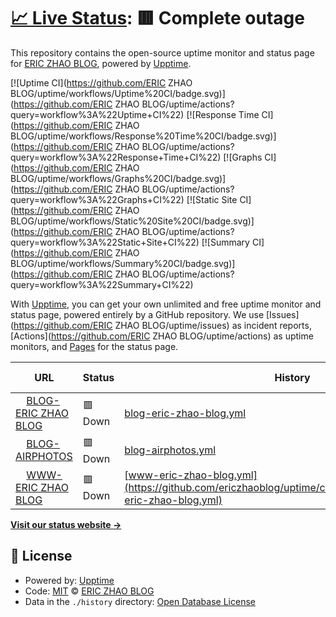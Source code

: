 # [📈 Live Status](https://demo.upptime.js.org): <!--live status--> **🟥 Complete outage**

This repository contains the open-source uptime monitor and status page for [ERIC ZHAO BLOG](https://demo.upptime.js.org), powered by [Upptime](https://github.com/upptime/upptime).

[![Uptime CI](https://github.com/ERIC ZHAO BLOG/uptime/workflows/Uptime%20CI/badge.svg)](https://github.com/ERIC ZHAO BLOG/uptime/actions?query=workflow%3A%22Uptime+CI%22)
[![Response Time CI](https://github.com/ERIC ZHAO BLOG/uptime/workflows/Response%20Time%20CI/badge.svg)](https://github.com/ERIC ZHAO BLOG/uptime/actions?query=workflow%3A%22Response+Time+CI%22)
[![Graphs CI](https://github.com/ERIC ZHAO BLOG/uptime/workflows/Graphs%20CI/badge.svg)](https://github.com/ERIC ZHAO BLOG/uptime/actions?query=workflow%3A%22Graphs+CI%22)
[![Static Site CI](https://github.com/ERIC ZHAO BLOG/uptime/workflows/Static%20Site%20CI/badge.svg)](https://github.com/ERIC ZHAO BLOG/uptime/actions?query=workflow%3A%22Static+Site+CI%22)
[![Summary CI](https://github.com/ERIC ZHAO BLOG/uptime/workflows/Summary%20CI/badge.svg)](https://github.com/ERIC ZHAO BLOG/uptime/actions?query=workflow%3A%22Summary+CI%22)

With [Upptime](https://upptime.js.org), you can get your own unlimited and free uptime monitor and status page, powered entirely by a GitHub repository. We use [Issues](https://github.com/ERIC ZHAO BLOG/uptime/issues) as incident reports, [Actions](https://github.com/ERIC ZHAO BLOG/uptime/actions) as uptime monitors, and [Pages](https://demo.upptime.js.org) for the status page.

<!--start: status pages-->
<!-- This summary is generated by Upptime (https://github.com/upptime/upptime) -->
<!-- Do not edit this manually, your changes will be overwritten -->
<!-- prettier-ignore -->
| URL | Status | History | Response Time | Uptime |
| --- | ------ | ------- | ------------- | ------ |
| <img alt="" src="https://favicons.githubusercontent.com/blog.csn3366.ga" height="13"> [BLOG-ERIC ZHAO BLOG](https://blog.csn3366.ga) | 🟥 Down | [blog-eric-zhao-blog.yml](https://github.com/ericzhaoblog/uptime/commits/HEAD/history/blog-eric-zhao-blog.yml) | <details><summary><img alt="Response time graph" src="./graphs/blog-eric-zhao-blog/response-time-week.png" height="20"> 519ms</summary><br><a href="https://demo.upptime.js.org/history/blog-eric-zhao-blog"><img alt="Response time 695" src="https://img.shields.io/endpoint?url=https%3A%2F%2Fraw.githubusercontent.com%2Fericzhaoblog%2Fuptime%2FHEAD%2Fapi%2Fblog-eric-zhao-blog%2Fresponse-time.json"></a><br><a href="https://demo.upptime.js.org/history/blog-eric-zhao-blog"><img alt="24-hour response time 0" src="https://img.shields.io/endpoint?url=https%3A%2F%2Fraw.githubusercontent.com%2Fericzhaoblog%2Fuptime%2FHEAD%2Fapi%2Fblog-eric-zhao-blog%2Fresponse-time-day.json"></a><br><a href="https://demo.upptime.js.org/history/blog-eric-zhao-blog"><img alt="7-day response time 519" src="https://img.shields.io/endpoint?url=https%3A%2F%2Fraw.githubusercontent.com%2Fericzhaoblog%2Fuptime%2FHEAD%2Fapi%2Fblog-eric-zhao-blog%2Fresponse-time-week.json"></a><br><a href="https://demo.upptime.js.org/history/blog-eric-zhao-blog"><img alt="30-day response time 1048" src="https://img.shields.io/endpoint?url=https%3A%2F%2Fraw.githubusercontent.com%2Fericzhaoblog%2Fuptime%2FHEAD%2Fapi%2Fblog-eric-zhao-blog%2Fresponse-time-month.json"></a><br><a href="https://demo.upptime.js.org/history/blog-eric-zhao-blog"><img alt="1-year response time 695" src="https://img.shields.io/endpoint?url=https%3A%2F%2Fraw.githubusercontent.com%2Fericzhaoblog%2Fuptime%2FHEAD%2Fapi%2Fblog-eric-zhao-blog%2Fresponse-time-year.json"></a></details> | <details><summary><a href="https://demo.upptime.js.org/history/blog-eric-zhao-blog">0.00%</a></summary><a href="https://demo.upptime.js.org/history/blog-eric-zhao-blog"><img alt="All-time uptime 0.00%" src="https://img.shields.io/endpoint?url=https%3A%2F%2Fraw.githubusercontent.com%2Fericzhaoblog%2Fuptime%2FHEAD%2Fapi%2Fblog-eric-zhao-blog%2Fuptime.json"></a><br><a href="https://demo.upptime.js.org/history/blog-eric-zhao-blog"><img alt="24-hour uptime 0.00%" src="https://img.shields.io/endpoint?url=https%3A%2F%2Fraw.githubusercontent.com%2Fericzhaoblog%2Fuptime%2FHEAD%2Fapi%2Fblog-eric-zhao-blog%2Fuptime-day.json"></a><br><a href="https://demo.upptime.js.org/history/blog-eric-zhao-blog"><img alt="7-day uptime 0.00%" src="https://img.shields.io/endpoint?url=https%3A%2F%2Fraw.githubusercontent.com%2Fericzhaoblog%2Fuptime%2FHEAD%2Fapi%2Fblog-eric-zhao-blog%2Fuptime-week.json"></a><br><a href="https://demo.upptime.js.org/history/blog-eric-zhao-blog"><img alt="30-day uptime 7.96%" src="https://img.shields.io/endpoint?url=https%3A%2F%2Fraw.githubusercontent.com%2Fericzhaoblog%2Fuptime%2FHEAD%2Fapi%2Fblog-eric-zhao-blog%2Fuptime-month.json"></a><br><a href="https://demo.upptime.js.org/history/blog-eric-zhao-blog"><img alt="1-year uptime 0.00%" src="https://img.shields.io/endpoint?url=https%3A%2F%2Fraw.githubusercontent.com%2Fericzhaoblog%2Fuptime%2FHEAD%2Fapi%2Fblog-eric-zhao-blog%2Fuptime-year.json"></a></details>
| <img alt="" src="https://favicons.githubusercontent.com/blog.airphotos.top" height="13"> [BLOG-AIRPHOTOS](https://blog.airphotos.top) | 🟥 Down | [blog-airphotos.yml](https://github.com/ericzhaoblog/uptime/commits/HEAD/history/blog-airphotos.yml) | <details><summary><img alt="Response time graph" src="./graphs/blog-airphotos/response-time-week.png" height="20"> 0ms</summary><br><a href="https://demo.upptime.js.org/history/blog-airphotos"><img alt="Response time 301" src="https://img.shields.io/endpoint?url=https%3A%2F%2Fraw.githubusercontent.com%2Fericzhaoblog%2Fuptime%2FHEAD%2Fapi%2Fblog-airphotos%2Fresponse-time.json"></a><br><a href="https://demo.upptime.js.org/history/blog-airphotos"><img alt="24-hour response time 0" src="https://img.shields.io/endpoint?url=https%3A%2F%2Fraw.githubusercontent.com%2Fericzhaoblog%2Fuptime%2FHEAD%2Fapi%2Fblog-airphotos%2Fresponse-time-day.json"></a><br><a href="https://demo.upptime.js.org/history/blog-airphotos"><img alt="7-day response time 0" src="https://img.shields.io/endpoint?url=https%3A%2F%2Fraw.githubusercontent.com%2Fericzhaoblog%2Fuptime%2FHEAD%2Fapi%2Fblog-airphotos%2Fresponse-time-week.json"></a><br><a href="https://demo.upptime.js.org/history/blog-airphotos"><img alt="30-day response time 0" src="https://img.shields.io/endpoint?url=https%3A%2F%2Fraw.githubusercontent.com%2Fericzhaoblog%2Fuptime%2FHEAD%2Fapi%2Fblog-airphotos%2Fresponse-time-month.json"></a><br><a href="https://demo.upptime.js.org/history/blog-airphotos"><img alt="1-year response time 301" src="https://img.shields.io/endpoint?url=https%3A%2F%2Fraw.githubusercontent.com%2Fericzhaoblog%2Fuptime%2FHEAD%2Fapi%2Fblog-airphotos%2Fresponse-time-year.json"></a></details> | <details><summary><a href="https://demo.upptime.js.org/history/blog-airphotos">0.00%</a></summary><a href="https://demo.upptime.js.org/history/blog-airphotos"><img alt="All-time uptime 0.00%" src="https://img.shields.io/endpoint?url=https%3A%2F%2Fraw.githubusercontent.com%2Fericzhaoblog%2Fuptime%2FHEAD%2Fapi%2Fblog-airphotos%2Fuptime.json"></a><br><a href="https://demo.upptime.js.org/history/blog-airphotos"><img alt="24-hour uptime 0.00%" src="https://img.shields.io/endpoint?url=https%3A%2F%2Fraw.githubusercontent.com%2Fericzhaoblog%2Fuptime%2FHEAD%2Fapi%2Fblog-airphotos%2Fuptime-day.json"></a><br><a href="https://demo.upptime.js.org/history/blog-airphotos"><img alt="7-day uptime 0.00%" src="https://img.shields.io/endpoint?url=https%3A%2F%2Fraw.githubusercontent.com%2Fericzhaoblog%2Fuptime%2FHEAD%2Fapi%2Fblog-airphotos%2Fuptime-week.json"></a><br><a href="https://demo.upptime.js.org/history/blog-airphotos"><img alt="30-day uptime 7.96%" src="https://img.shields.io/endpoint?url=https%3A%2F%2Fraw.githubusercontent.com%2Fericzhaoblog%2Fuptime%2FHEAD%2Fapi%2Fblog-airphotos%2Fuptime-month.json"></a><br><a href="https://demo.upptime.js.org/history/blog-airphotos"><img alt="1-year uptime 0.00%" src="https://img.shields.io/endpoint?url=https%3A%2F%2Fraw.githubusercontent.com%2Fericzhaoblog%2Fuptime%2FHEAD%2Fapi%2Fblog-airphotos%2Fuptime-year.json"></a></details>
| <img alt="" src="https://favicons.githubusercontent.com/www.csn3366.ga" height="13"> [WWW-ERIC ZHAO BLOG](https://www.csn3366.ga) | 🟥 Down | [www-eric-zhao-blog.yml](https://github.com/ericzhaoblog/uptime/commits/HEAD/history/www-eric-zhao-blog.yml) | <details><summary><img alt="Response time graph" src="./graphs/www-eric-zhao-blog/response-time-week.png" height="20"> 776ms</summary><br><a href="https://demo.upptime.js.org/history/www-eric-zhao-blog"><img alt="Response time 619" src="https://img.shields.io/endpoint?url=https%3A%2F%2Fraw.githubusercontent.com%2Fericzhaoblog%2Fuptime%2FHEAD%2Fapi%2Fwww-eric-zhao-blog%2Fresponse-time.json"></a><br><a href="https://demo.upptime.js.org/history/www-eric-zhao-blog"><img alt="24-hour response time 0" src="https://img.shields.io/endpoint?url=https%3A%2F%2Fraw.githubusercontent.com%2Fericzhaoblog%2Fuptime%2FHEAD%2Fapi%2Fwww-eric-zhao-blog%2Fresponse-time-day.json"></a><br><a href="https://demo.upptime.js.org/history/www-eric-zhao-blog"><img alt="7-day response time 776" src="https://img.shields.io/endpoint?url=https%3A%2F%2Fraw.githubusercontent.com%2Fericzhaoblog%2Fuptime%2FHEAD%2Fapi%2Fwww-eric-zhao-blog%2Fresponse-time-week.json"></a><br><a href="https://demo.upptime.js.org/history/www-eric-zhao-blog"><img alt="30-day response time 887" src="https://img.shields.io/endpoint?url=https%3A%2F%2Fraw.githubusercontent.com%2Fericzhaoblog%2Fuptime%2FHEAD%2Fapi%2Fwww-eric-zhao-blog%2Fresponse-time-month.json"></a><br><a href="https://demo.upptime.js.org/history/www-eric-zhao-blog"><img alt="1-year response time 619" src="https://img.shields.io/endpoint?url=https%3A%2F%2Fraw.githubusercontent.com%2Fericzhaoblog%2Fuptime%2FHEAD%2Fapi%2Fwww-eric-zhao-blog%2Fresponse-time-year.json"></a></details> | <details><summary><a href="https://demo.upptime.js.org/history/www-eric-zhao-blog">0.00%</a></summary><a href="https://demo.upptime.js.org/history/www-eric-zhao-blog"><img alt="All-time uptime 0.00%" src="https://img.shields.io/endpoint?url=https%3A%2F%2Fraw.githubusercontent.com%2Fericzhaoblog%2Fuptime%2FHEAD%2Fapi%2Fwww-eric-zhao-blog%2Fuptime.json"></a><br><a href="https://demo.upptime.js.org/history/www-eric-zhao-blog"><img alt="24-hour uptime 0.00%" src="https://img.shields.io/endpoint?url=https%3A%2F%2Fraw.githubusercontent.com%2Fericzhaoblog%2Fuptime%2FHEAD%2Fapi%2Fwww-eric-zhao-blog%2Fuptime-day.json"></a><br><a href="https://demo.upptime.js.org/history/www-eric-zhao-blog"><img alt="7-day uptime 0.00%" src="https://img.shields.io/endpoint?url=https%3A%2F%2Fraw.githubusercontent.com%2Fericzhaoblog%2Fuptime%2FHEAD%2Fapi%2Fwww-eric-zhao-blog%2Fuptime-week.json"></a><br><a href="https://demo.upptime.js.org/history/www-eric-zhao-blog"><img alt="30-day uptime 7.96%" src="https://img.shields.io/endpoint?url=https%3A%2F%2Fraw.githubusercontent.com%2Fericzhaoblog%2Fuptime%2FHEAD%2Fapi%2Fwww-eric-zhao-blog%2Fuptime-month.json"></a><br><a href="https://demo.upptime.js.org/history/www-eric-zhao-blog"><img alt="1-year uptime 0.00%" src="https://img.shields.io/endpoint?url=https%3A%2F%2Fraw.githubusercontent.com%2Fericzhaoblog%2Fuptime%2FHEAD%2Fapi%2Fwww-eric-zhao-blog%2Fuptime-year.json"></a></details>

<!--end: status pages-->

[**Visit our status website →**](https://demo.upptime.js.org)

## 📄 License

- Powered by: [Upptime](https://github.com/upptime/upptime)
- Code: [MIT](./LICENSE) © [ERIC ZHAO BLOG](https://demo.upptime.js.org)
- Data in the `./history` directory: [Open Database License](https://opendatacommons.org/licenses/odbl/1-0/)
